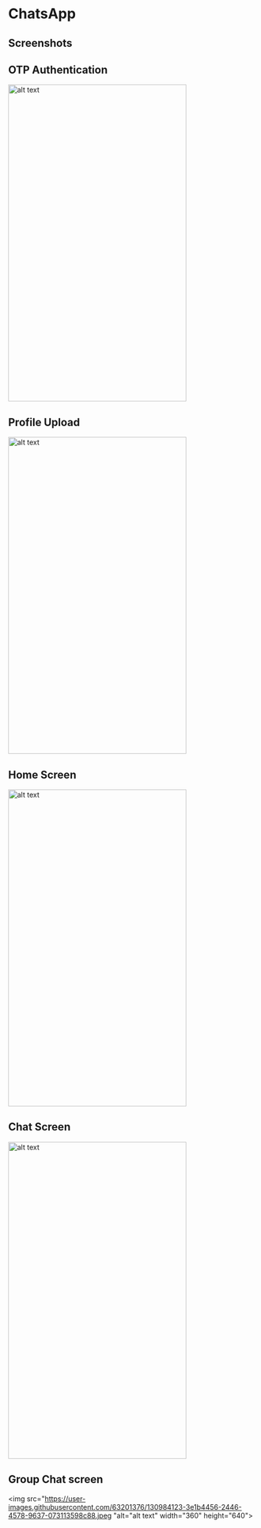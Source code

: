 # ChatsApp
## Screenshots
## OTP Authentication
<img href="url"><img src="https://user-images.githubusercontent.com/63201376/130983111-e5d4aaea-dc7c-4e67-871b-931d937548eb.jpeg" alt="alt text" width="360" height="640">
## Profile Upload
<img href="url"><img src="https://user-images.githubusercontent.com/63201376/130983227-8997cbc4-2206-489a-a696-a19800be64ef.jpeg" alt="alt text" width="360" height="640">
## Home Screen
<img href="url"><img src="https://user-images.githubusercontent.com/63201376/130983487-cb482a9f-6f6d-453a-8ed8-2a77de602485.jpeg" alt="alt text" width="360" height="640">
## Chat Screen
<img href="url"><img src="https://user-images.githubusercontent.com/63201376/130983652-63ecc019-a85f-4c5f-b32d-689ae155f403.jpeg" alt="alt text" width="360" height="640">
## Group Chat screen
<img href="url"><img src="https://user-images.githubusercontent.com/63201376/130984123-3e1b4456-2446-4578-9637-073113598c88.jpeg "alt="alt text" width="360" height="640">
